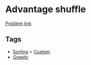 # Advantage shuffle

[Problem link](https://leetcode.com/problems/advantage-shuffle)

## Tags

* [Sorting](/README.md#Sorting) > [Custom](/README.md#Sorting-Custom)
* [Greedy](/README.md#Greedy)
